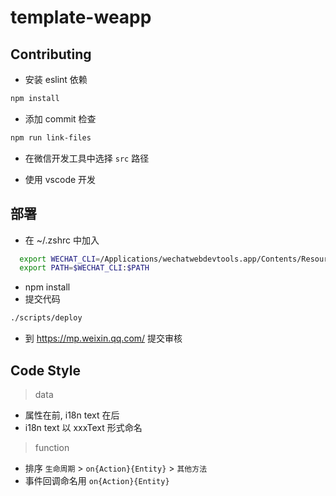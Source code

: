 # template-weapp

## Contributing

- 安装 eslint 依赖

```sh
npm install
```

- 添加 commit 检查

```sh
npm run link-files
```

- 在微信开发工具中选择 `src` 路径

- 使用 vscode 开发

## 部署

- 在 ~/.zshrc 中加入

```bash
  export WECHAT_CLI=/Applications/wechatwebdevtools.app/Contents/Resources/app.nw/bin
  export PATH=$WECHAT_CLI:$PATH
```

- npm install
- 提交代码

```sh
./scripts/deploy
```

- 到 https://mp.weixin.qq.com/ 提交审核

## Code Style

> data
- 属性在前, i18n text 在后
- i18n text 以 xxxText 形式命名

> function
- 排序 `生命周期` > `on{Action}{Entity}` >  `其他方法`
- 事件回调命名用 `on{Action}{Entity}`
